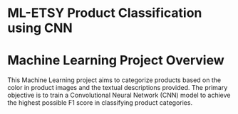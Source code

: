 # ML-ETSY Product Classification using CNN
# Machine Learning Project Overview

This Machine Learning project aims to categorize products based on the color in product images and the textual descriptions provided. The primary objective is to train a Convolutional Neural Network (CNN) model to achieve the highest possible F1 score in classifying product categories.
